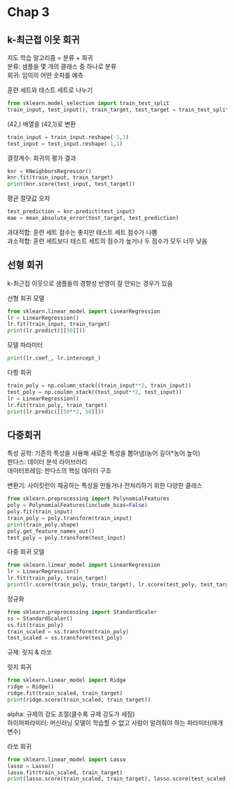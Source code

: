 # Chap 3
## k-최근접 이웃 회귀
지도 학습 알고리즘 = 분류 + 회귀  
분류: 샘플을 몇 개의 클래스 중 하나로 분류  
회귀: 임의의 어떤 숫자를 예측  

훈련 세트와 테스트 세트로 나누기
```py
from sklearn.model_selection import train_test_split
train_input, test_input(), train_target, test_target = train_test_split(perch_length, perch_weight, random_state=42)
```
(42,) 배열을 (42,1)로 변환
```py
train_input = train_input.reshape(-1,1)
test_input = test_input.reshape(-1,1)
```
결정계수: 회귀의 평가 결과
```py
knr = KNeighborsRegressor()
knr.fit(train_input, train_target)
print(knr.score(test_input, test_target))
```
평균 절댓값 오차
```py
test_prediction = knr.predict(test_input)
mae = mean_absolute_error(test_target, test_prediction)
```
과대적합: 훈련 세트 점수는 좋지만 테스트 세트 점수가 나쁨  
과소적합: 훈련 세트보다 테스트 세트의 점수가 높거나 두 점수가 모두 너무 낮음

## 선형 회귀
k-최근접 이웃으로 샘플들의 경향성 반영이 잘 안되는 경우가 있음  

선형 회귀 모델
```py
from sklearn.linear_model import LinearRegression
lr = LinearRegression()
lr.fit(train_input, train_target)
print(lr.predict([[50]]))
```
모델 파라미터
```py
print(lr.coef_, lr.intercept_)
```
다항 회귀
```py
train_poly = np.column_stack((train_input**2, train_input))
test_poly = np.coulmn_stack((test_input**2, test_input))
lr = LinearRegression()
lr.fit(train_poly, train_target)
print(lr.predic([[50**2, 50]]))
```
## 다중회귀
특성 공학: 기존의 특성을 사용해 새로운 특성을 뽑아냄(농어 길이*농어 높이)  
판다스: 데이터 분석 라이브러리  
데이터프레임: 판다스의 핵심 데이터 구조  

변환기: 사이킷런이 제공하는 특성을 만들거나 전처리하기 위한 다양한 클래스  
```py
from sklearn.preprocessing import PolynomialFeatures
poly = PolynomialFeatures(include_bias=False)
poly.fit(train_input)
train_poly = poly.transform(train_input)
print(train_poly.shape)
poly.get_feature_names_out()
test_poly = poly.transform(test_input)
```
다중 회귀 모델
```py
from sklearn.linear_model import LinearRegression
lr = LinearRegression()
lr.fit(train_poly, train_target)
print(lr.score(train_poly, train_target), lr.score(test_poly, test_target))
```
정규화
```py
from sklearn.preprocessing import StandardScaler
ss = StandardScaler()
ss.fit(train_poly)
train_scaled = ss.transform(train_poly)
test_scaled = ss.transform(test_poly)
```
규제: 릿지 & 라쏘

릿지 회귀
```py
from sklearn.linear_model import Ridge
ridge = Ridge()
ridge.fit(train_scaled, train_target)
print(ridge.score(train_scaled, train_target))
```
alpha: 규제의 강도 조절(클수록 규제 강도가 세짐)  
하이퍼파라미터: 머신러닝 모델이 학습할 수 없고 사람이 알려줘야 하는 파라미터(매개변수)  

라쏘 회귀
```py
from sklearn.linear_model import Lasso
lasso = Lasso()
lasso.fit(train_scaled, train_target)
print(lasso.score(train_scaled, train_target), lasso.score(test_scaled, test_target))
```

